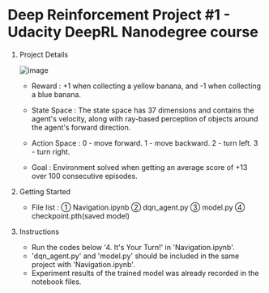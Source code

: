 # Deep Reinforcement Project #1 - Udacity DeepRL Nanodegree course

1. Project Details

    ![image](https://user-images.githubusercontent.com/55370676/193630580-1698a5b8-53b7-4b1e-a31a-0f2e4e5f16ff.png)

   - Reward : +1 when collecting a yellow banana, and -1 when collecting a blue banana.

   - State Space : The state space has 37 dimensions and contains the agent's velocity, along with ray-based perception of objects around the agent's forward direction. 

   - Action Space :
    0 - move forward.
    1 - move backward.
    2 - turn left.
    3 - turn right.

   - Goal : Environment solved when getting an average score of +13 over 100 consecutive episodes.
  


2. Getting Started

   - File list  : ① Navigation.ipynb ② dqn_agent.py ③ model.py ④ checkpoint.pth(saved model)



3. Instructions

   - Run the codes below '4. It's Your Turn!' in 'Navigation.ipynb'.
   - 'dqn_agent.py' and 'model.py' should be included in the same project with 'Navigation.ipynb'.
   - Experiment results of the trained model was already recorded in the notebook files.
  
